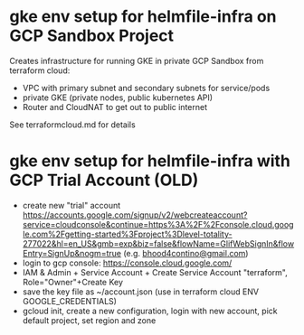 # gke env setup for helmfile-infra on GCP Sandbox Project

Creates infrastructure for running GKE in private GCP Sandbox from terraform cloud:
* VPC with primary subnet and secondary subnets for service/pods
* private GKE (private nodes, public kubernetes API)
* Router and CloudNAT to get out to public internet

See terraformcloud.md for details


# gke env setup for helmfile-infra with GCP Trial Account (OLD)

* create new "trial" account https://accounts.google.com/signup/v2/webcreateaccount?service=cloudconsole&continue=https%3A%2F%2Fconsole.cloud.google.com%2Fgetting-started%3Fproject%3Dlevel-totality-277022&hl=en_US&gmb=exp&biz=false&flowName=GlifWebSignIn&flowEntry=SignUp&nogm=true (e.g. bhood4contino@gmail.com)
* login to gcp console: https://console.cloud.google.com/
* IAM & Admin + Service Account + Create Service Account "terraform", Role="Owner"+Create Key
* save the key file as ~/account.json (use in terraform cloud ENV GOOGLE_CREDENTIALS)
* gcloud init, create a new configuration, login with new account, pick default project, set region and zone
